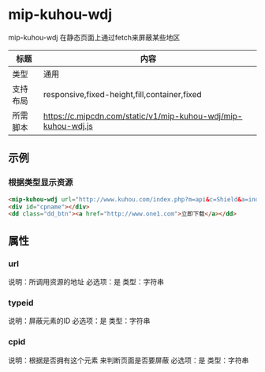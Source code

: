 # mip-kuhou-wdj

mip-kuhou-wdj 在静态页面上通过fetch来屏蔽某些地区

标题|内容
----|----
类型|通用
支持布局|responsive,fixed-height,fill,container,fixed
所需脚本|https://c.mipcdn.com/static/v1/mip-kuhou-wdj/mip-kuhou-wdj.js

## 示例

### 根据类型显示资源
```html
<mip-kuhou-wdj url="http://www.kuhou.com/index.php?m=api&c=Shield&a=index1" typeid="dd_btn" cpid="cpname"></mip-kuhou-wdj>
<div id="cpname"></div>
<dd class="dd_btn"><a href="http://www.one1.com">立即下载</a></dd>


```

## 属性

### url

说明：所调用资源的地址
必选项：是
类型：字符串

### typeid

说明：屏蔽元素的ID
必选项：是
类型：字符串

### cpid

说明：根据是否拥有这个元素 来判断页面是否要屏蔽
必选项：是
类型：字符串

